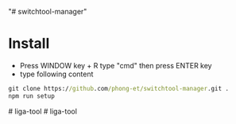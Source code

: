"# switchtool-manager" 
# Install
- Press WINDOW key + R type "cmd" then press ENTER key
- type following content
```bat
git clone https://github.com/phong-et/switchtool-manager.git .
npm run setup
```

#   l i g a - t o o l  
 #   l i g a - t o o l  
 
